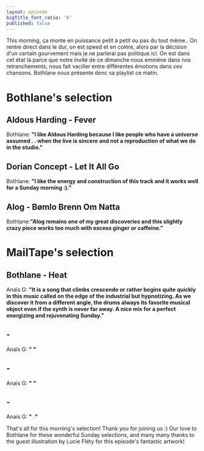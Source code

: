 ```yaml
---
layout: episode
bigTitle_font_ratio: '6'
published: false
---
```

<p id="introduction"> This morning, ça monte en puissance petit à petit ou pas du tout même.. On rentre direct dans le dur, on est speed et en colère, alors par la décision d'un certain gourvement mais je ne parlerai pas politique ici. On est dans cet état là parce que notre invité de ce dimanche nous emmène dans nos retranchements, nous fait vaciller entre différentes émotions dans ces chansons. Bothlane nous présente donc sa playlist ce matin.
</p>

# Bothlane's selection

## Aldous Harding - Fever
Bothlane: **"**I like Aldous Harding because I like people who have a universe assumed . . when the live is sincere and not a reproduction of what we do in the studio.**"**

## Dorian Concept - Let It All Go
Bothlane: **"**I like the energy and construction of this track and it works well for a Sunday morning :).**"**

##  Alog - Bømlo Brenn Om Natta
Bothlane:**"**Alog remains one of my great discoveries and this slightly crazy piece works too much with excess ginger or caffeine.**"**

# MailTape's selection

## Bothlane - Heat
Anaïs G: **"**It is a song that climbs crescendo or rather begins quite quickly in this music called on the edge of the industrial but hypnotizing. As we discover it from a different angle, the drums always its favorite musical object even if the synth is never far away. A nice mix for a perfect energizing and rejuvenating Sunday.**"**

##  - 
Anaïs G: **"** **"**

##  - 
Anaïs G: **"** **"**

##  - 
Anaïs G: **"** .**"**

<p id="outroduction">That's all for this morning's selection! Thank you for joining us :) Our love to Bothlane for these wonderful Sunday selections, and many many thanks to the guest illustration by Lucie Fléty for this episode's fantastic artwork!</p>
